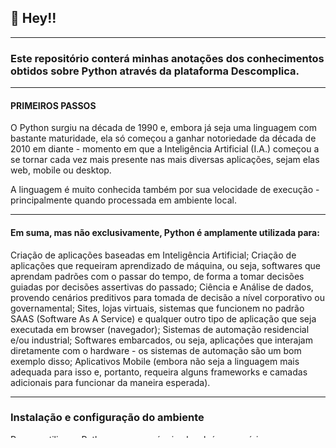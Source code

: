  ## 📣 Hey!!

---

### Este repositório conterá minhas anotações dos conhecimentos obtidos sobre Python através da plataforma Descomplica.

---

#### PRIMEIROS PASSOS

O Python surgiu na década de 1990 e, embora já seja uma linguagem com bastante maturidade, ela só começou a ganhar notoriedade da década de 2010 em diante - momento em que a Inteligência Artificial (I.A.) começou a se tornar cada vez mais presente nas mais diversas aplicações, sejam elas web, mobile ou desktop.

A linguagem é muito conhecida também por sua velocidade de execução - principalmente quando processada em ambiente local.

---

#### Em suma, mas não exclusivamente, Python é amplamente utilizada para:

Criação de aplicações baseadas em Inteligência Artificial;
Criação de aplicações que requeiram aprendizado de máquina, ou seja, softwares que aprendam padrões com o passar do tempo, de forma a tomar decisões guiadas por decisões assertivas do passado;
Ciência e Análise de dados, provendo cenários preditivos para tomada de decisão a nível corporativo ou governamental;
Sites, lojas virtuais, sistemas que funcionem no padrão SAAS (Software As A Service) e qualquer outro tipo de aplicação que seja executada em browser (navegador);
Sistemas de automação residencial e/ou industrial;
Softwares embarcados, ou seja, aplicações que interajam diretamente com o hardware - os sistemas de automação são um bom exemplo disso;
Aplicativos Mobile (embora não seja a linguagem mais adequada para isso e, portanto, requeira alguns frameworks e camadas adicionais para funcionar da maneira esperada).

---

### Instalação e configuração do ambiente

Para se utilizar o Python em uma máquina local, é necessário preparar o ambiente de trabalho; isso consiste em seguir alguns passos:

Instalar o Python localmente em seu computador
Instalar uma IDE (Integrated Development Environment)
Configurar a IDE para reconhecer a sintaxe do Python e executá-la
Para fins didáticos, utilizaremos o ambiente com o Sistema Operacional (S.O.) Windows na versão 10, mas a mesma lógica se aplica a outras versões do SO ou ainda outros Sistemas Operacionais como Linux, Mac, Solaris, etc.

---

### Fazendo o download do Python

Você deverá acessar o site oficial, https://www.python.org, e acessar a guia de downloads. Recomendo que você verifique a versão atual e procure sempre instalar a versão “stable” (estável). Como a linguagem está em constante atualização, novas funções, recursos, bibliotecas, patches de segurança e outras manutenções, são adicionadas periodicamente.

---

Recomendo sempre que você utilize uma versão estável, ou seja, que já tenha sido validada e passado no “crivo” dos desenvolvedores, resolvendo todos os problemas (ou a maioria, ao menos) que aquela versão tenha.

Escolher uma versão em desenvolvimento, ainda que ela ofereça algumas vantagens como novos recursos e até mesmo a resolução de erros de versões anteriores, é um passo arriscado, uma vez que a versão em desenvolvimento pode gerar uma série de incompatibilidades que acabarão sendo mais danosas que o uso de uma versão com menos recursos. Em suma: use sempre a versão estável se quiser diminuir a dor de cabeça!

---

Para confirmar se a instalação ocorreu da forma esperada, você pode acessar o seu prompt de comando (Iniciar > Executar > [digite CMD e pressione ENTER]) e digitar o seguinte comando: py –version

---

### Instalando uma IDE

O próximo passo é instalar a IDE que será seu ambiente de desenvolvimento. Você pode optar pela IDE de sua preferência, mas recomendo utilizar o VSCode (Visual Studio Code), que possui, além da integração com o Python mediante configuração, uma vastidão de extensões que auxiliarão ainda mais o processo de programação de suas aplicações.

O próximo passo é instalar a IDE que será seu ambiente de desenvolvimento. Você pode optar pela IDE de sua preferência, mas recomendo utilizar o VSCode (Visual Studio Code), que possui, além da integração com o Python mediante configuração, uma vastidão de extensões que auxiliarão ainda mais o processo de programação de suas aplicações.

Para instalar o VSCode, acesse https://code.visualstudio.com/ e clique no botão de download. A instalação é bastante trivial e, de forma similar ao Python, você precisará apenas ir avançando as etapas até a finalização.

Atente apenas ao peso do programa, pois o VSCode, embora seja mais leve que outras IDE’s, requer uma configuração mínima para que funcione de maneira adequada. Essas exigências podem ser verificadas no site oficial do software, no seguinte link: https://code.visualstudio.com/docs/supporting/requirements. 

Para analisar se a instalação do VSCode funcionou corretamente, basta abrir a aplicação em seu SO. Se o programa abrir corretamente então a instalação funcionou e você poderá partir para a configuração das extensões necessárias para iniciar a programação com Python.

---

### Instalando as extensões

Uma extensão é um recurso extra, não-nativo, de uma aplicação. Por padrão, a IDE não saberá que sua intenção é trabalhar com Python a menos que você a informe disso; o primeiro passo é “avisá-la” que ela precisa compreender a linguagem Python e sua sintaxe.

---

### Entendendo a arquitetura do Python

O Python é uma linguagem fracamente tipada (tipagem dinâmica) e interpretada. Esses dois termos se referem à forma como a linguagem é lida pelo processador (ou interpretador) de uma máquina. A “tipagem” se refere aos tipos de dados que uma variável pode assumir; já o termo “interpretada”, significa que a linguagem, via de regra, será executada por uma aplicação que interprete o código - motivo pelo qual ela tende a ser mais rápida que outras linguagens, ao menos com processos triviais que não requeiram loops altos.

---

### Explorando as variáveis

Variáveis, em programação, nada mais são que espaços na memória que podem ou não alocar determinados valores. Este “ou não”, refere-se a linguagens de tipagem forte, como o C, por exemplo. Ao se trabalhar com uma linguagem fortemente tipada, é necessário informar à memória que uma determinada variável terá um tipo específico (texto, número inteiro, número decimal, etc). A esse processo dá-se o nome de “declaração de variável”.

Essa declaração de variáveis, faz com que um espaço seja reservado na memória, possibilitando, em momento propício, alocar um dado no espaço reservado. Um detalhe importante sobre linguagens fortemente tipadas como o C, é a restrição de modificação de tipos. Se uma variável foi definida como sendo do tipo “inteiro”, ela será deste tipo até a finalização do programa.

Já com linguagens como o Python, fracamente tipadas, não há necessidade de se reservar um espaço na memória, ou seja, a declaração de variáveis é desnecessária. Por possuir uma tipagem dinâmica, uma mesma variável pode armazenar dados diversos, por exemplo, textos em um momento e números em outro momento, conforme demonstrado a seguir:

valor = “Python”

valor = 10

---

### Explorando as constantes

---

### Regras básicas de variáveis


